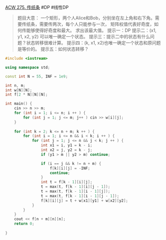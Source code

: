 [ACW 275. 传纸条](https://www.acwing.com/problem/content/description/277/)
#DP #线性DP 
> 题目大意：
> 	一个矩形，两个人Alice和Bob，分别坐在左上角和右下角。需要传纸条，需要传两次，每个人只能参与一次， 矩阵权值代表好奇度，如何传能够使得好奇度和最大。
> 	求出该最大值。
> 提示一：DP
> 提示二：(x1, y1, x2, y2) 可以唯一确定一个状态。
> 提示三：提示二中的状态有什么问题？状态转移很难计算。
> 提示四：(k, x1, x2)也唯一确定一个状态和原问题是等价的。
> 提示五：如何状态转移？

~~~c++
#include <iostream>

using namespace std; 

const int N = 55, INF = 1e9;

int n, m; 
int w[N][N];
int f[2 * N][N][N];

int main() {
    cin >> n >> m; 
    for (int i = 1; i <= n; i ++ ) {
        for (int j = 1; j <= m; j++ ) cin >> w[i][j];
    }
    
    for (int k = 2; k <= n + m; k ++ ) {
        for (int i = 1; i <= n && i < k; i ++ ) {
            for (int j = 1; j <= n && j < k; j ++ ) {
                int x1 = i, y1 = k - i;
                int x2 = j, y2 = k - j;
                if (y1 > m || y2 > m) continue;

                if (i == j && k != n + m) {
                    f[k][i][j] = -INF;
                    continue;
                }
                int t = f[k - 1][i][j];
                t = max(t, f[k - 1][i][j - 1]);
                t = max(t, f[k - 1][i - 1][j]);
                t = max(t, f[k - 1][i - 1][j - 1]);
                f[k][i][j] = t + w[x1][y1] + w[x2][y2];
            }
        }
    }
    cout << f[n + m][n][n];
    return 0; 
    
}
~~~